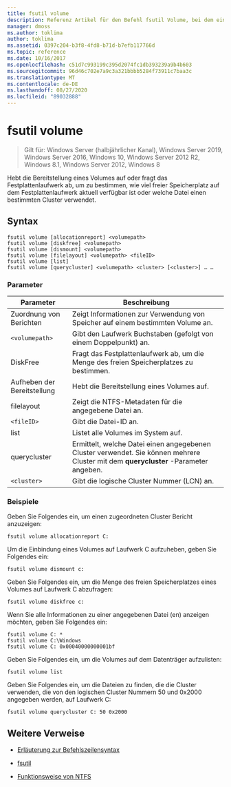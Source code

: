 ```yaml
---
title: fsutil volume
description: Referenz Artikel für den Befehl fsutil Volume, bei dem ein Volume getrennt wird, oder zum Abfragen des Festplatten Laufwerks, um zu bestimmen, wie viel freier Speicherplatz auf dem Festplattenlaufwerk aktuell verfügbar ist oder welche Datei einen bestimmten Cluster verwendet.
manager: dmoss
ms.author: toklima
author: toklima
ms.assetid: 0397c204-b3f8-4fd8-b71d-b7efb117766d
ms.topic: reference
ms.date: 10/16/2017
ms.openlocfilehash: c51d7c993199c395d2074fc1db393239a9b4b603
ms.sourcegitcommit: 96d46c702e7a9c3a321bbbb5284f73911c7baa3c
ms.translationtype: MT
ms.contentlocale: de-DE
ms.lasthandoff: 08/27/2020
ms.locfileid: "89032888"
---
```

# <a name="fsutil-volume"></a>fsutil volume

> Gilt für: Windows Server (halbjährlicher Kanal), Windows Server 2019, Windows Server 2016, Windows 10, Windows Server 2012 R2, Windows 8.1, Windows Server 2012, Windows 8

Hebt die Bereitstellung eines Volumes auf oder fragt das Festplattenlaufwerk ab, um zu bestimmen, wie viel freier Speicherplatz auf dem Festplattenlaufwerk aktuell verfügbar ist oder welche Datei einen bestimmten Cluster verwendet.

## <a name="syntax"></a>Syntax

```
fsutil volume [allocationreport] <volumepath>
fsutil volume [diskfree] <volumepath>
fsutil volume [dismount] <volumepath>
fsutil volume [filelayout] <volumepath> <fileID>
fsutil volume [list]
fsutil volume [querycluster] <volumepath> <cluster> [<cluster>] … …
```

### <a name="parameters"></a>Parameter

| Parameter | Beschreibung |
| --------- | ----------- |
| Zuordnung von Berichten | Zeigt Informationen zur Verwendung von Speicher auf einem bestimmten Volume an. |
| `<volumepath>` | Gibt den Laufwerk Buchstaben (gefolgt von einem Doppelpunkt) an. |
| DiskFree | Fragt das Festplattenlaufwerk ab, um die Menge des freien Speicherplatzes zu bestimmen. |
| Aufheben der Bereitstellung | Hebt die Bereitstellung eines Volumes auf. |
| filelayout | Zeigt die NTFS-Metadaten für die angegebene Datei an. |
| `<fileID>` | Gibt die Datei-ID an. |
| list | Listet alle Volumes im System auf. |
| querycluster | Ermittelt, welche Datei einen angegebenen Cluster verwendet. Sie können mehrere Cluster mit dem **querycluster** -Parameter angeben. |
| `<cluster>` | Gibt die logische Cluster Nummer (LCN) an. |

### <a name="examples"></a>Beispiele

Geben Sie Folgendes ein, um einen zugeordneten Cluster Bericht anzuzeigen:

```
fsutil volume allocationreport C:
```

Um die Einbindung eines Volumes auf Laufwerk C aufzuheben, geben Sie Folgendes ein:

```
fsutil volume dismount c:
```

Geben Sie Folgendes ein, um die Menge des freien Speicherplatzes eines Volumes auf Laufwerk C abzufragen:

```
fsutil volume diskfree c:
```

Wenn Sie alle Informationen zu einer angegebenen Datei (en) anzeigen möchten, geben Sie Folgendes ein:

```
fsutil volume C: *
fsutil volume C:\Windows
fsutil volume C: 0x00040000000001bf
```

Geben Sie Folgendes ein, um die Volumes auf dem Datenträger aufzulisten:

```
fsutil volume list
```

Geben Sie Folgendes ein, um die Dateien zu finden, die die Cluster verwenden, die von den logischen Cluster Nummern 50 und 0x2000 angegeben werden, auf Laufwerk C:

```
fsutil volume querycluster C: 50 0x2000
```

## <a name="additional-references"></a>Weitere Verweise

- [Erläuterung zur Befehlszeilensyntax](command-line-syntax-key.md)

- [fsutil](fsutil.md)

- [Funktionsweise von NTFS](/previous-versions/windows/it-pro/windows-server-2003/cc781134(v=ws.10))
